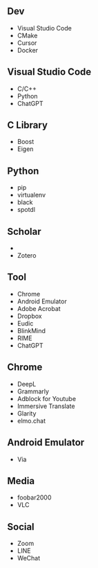 ## Dev
- Visual Studio Code
- CMake
- Cursor
- Docker

## Visual Studio Code
- C/C++
- Python
- ChatGPT

## C Library
- Boost
- Eigen

## Python
- pip
- virtualenv
- black
- spotdl

## Scholar
- <A LaTeX Compiler>
- Zotero

## Tool
- Chrome
- Android Emulator
- Adobe Acrobat
- Dropbox
- Eudic
- BlinkMind
- RIME
- ChatGPT

## Chrome
- DeepL
- Grammarly
- Adblock for Youtube
- Immersive Translate
- Glarity
- elmo.chat

## Android Emulator
- Via

## Media
- foobar2000
- VLC

## Social
- Zoom
- LINE
- WeChat
